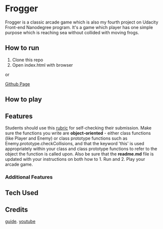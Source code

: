 # Frogger

Frogger is a classic arcade game which is also my fourth project on Udacity Front-end Nanodegree program. It's a game which player has one simple purpose which is reaching sea without collided with moving frogs.

## How to run

1.  Clone this repo
2.  Open index.html with browser

or

[Github Page](https://kryaksy.github.io/frogger)

## How to play

## Features

Students should use this [rubric](https://review.udacity.com/#!/projects/2696458597/rubric) for self-checking their submission. Make sure the functions you write are **object-oriented** - either class functions (like Player and Enemy) or class prototype functions such as Enemy.prototype.checkCollisions, and that the keyword 'this' is used appropriately within your class and class prototype functions to refer to the object the function is called upon. Also be sure that the **readme.md** file is updated with your instructions on both how to 1. Run and 2. Play your arcade game.

### Additional Features

## Tech Used

## Credits

 [guide](https://docs.google.com/document/d/1v01aScPjSWCCWQLIpFqvg3-vXLH2e8_SZQKC8jNO0Dc/pub?embedded=true).
 [youtube](https://www.youtube.com/watch?v=7PHhRrjgTDA&t)
